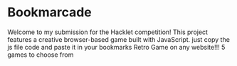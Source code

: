 # Bookmarcade
Welcome to my submission for the Hacklet competition! This project features a creative browser-based game built with JavaScript. just copy the js file code and paste it in your bookmarks
Retro Game on any website!!! 5 games to choose from
